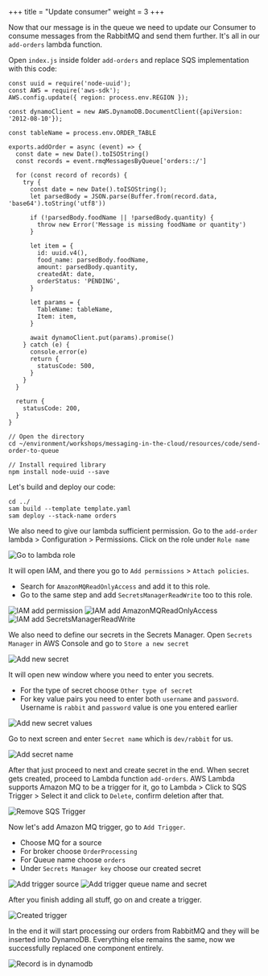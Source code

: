 +++
title = "Update consumer"
weight = 3
+++

Now that our message is in the queue we need to update our Consumer to consume messages from the RabbitMQ and send them further. It's all in our `add-orders` lambda function.

Open `index.js` inside folder `add-orders` and replace SQS implementation with this code:

```
const uuid = require('node-uuid');
const AWS = require('aws-sdk');
AWS.config.update({ region: process.env.REGION });

const dynamoClient = new AWS.DynamoDB.DocumentClient({apiVersion: '2012-08-10'});

const tableName = process.env.ORDER_TABLE

exports.addOrder = async (event) => {
  const date = new Date().toISOString()
  const records = event.rmqMessagesByQueue['orders::/']

  for (const record of records) {
    try {
      const date = new Date().toISOString();
      let parsedBody = JSON.parse(Buffer.from(record.data, 'base64').toString('utf8'))

      if (!parsedBody.foodName || !parsedBody.quantity) {
        throw new Error('Message is missing foodName or quantity')
      }

      let item = {
        id: uuid.v4(),
        food_name: parsedBody.foodName,
        amount: parsedBody.quantity,
        createdAt: date,
        orderStatus: 'PENDING',
      }

      let params = {
        TableName: tableName,
        Item: item,
      }

      await dynamoClient.put(params).promise()
    } catch (e) {
      console.error(e)
      return {
        statusCode: 500,
      }
    }
  }

  return {
    statusCode: 200,
  }
}

```

```
// Open the directory
cd ~/environment/workshops/messaging-in-the-cloud/resources/code/send-order-to-queue

// Install required library
npm install node-uuid --save
```

Let's build and deploy our code:

```
cd ../
sam build --template template.yaml
sam deploy --stack-name orders
```

We also need to give our lambda sufficient permission. Go to the `add-order` lambda > Configuration > Permissions. Click on the role under `Role name`

![Go to lambda role](/images/mq/lambda-role.png)

It will open IAM, and there you go to `Add permissions` > `Attach policies`.
  - Search for `AmazonMQReadOnlyAccess` and add it to this role.
  - Go to the same step and add `SecretsManagerReadWrite` too to this role.

![IAM add permission](/images/mq/iam-add-policy.png)
![IAM add AmazonMQReadOnlyAccess](/images/mq/iam-add-permission.png)
![IAM add SecretsManagerReadWrite](/images/mq/iam-add-permission-for-manager.png)

We also need to define our secrets in the Secrets Manager. Open `Secrets Manager` in AWS Console and go to `Store a new secret`

![Add new secret](/images/mq/add-secret.png)

It will open new window where you need to enter you secrets.
  - For the type of secret choose `Other type of secret`
  - For key value pairs you need to enter both `username` and `password`. Username is `rabbit` and `password` value is one you entered earlier

![Add new secret values](/images/mq/add-secret-values.png)

Go to next screen and enter `Secret name` which is `dev/rabbit` for us.

![Add secret name](/images/mq/add-secret-name.png)

After that just proceed to next and create secret in the end.
When secret gets created, proceed to Lambda function `add-orders`.
AWS Lambda supports Amazon MQ to be a trigger for it, go to Lambda > Click to SQS Trigger > Select it and click to `Delete`, confirm deletion after that.

![Remove SQS Trigger](/images/mq/remove-old-triggers.png)

Now let's add Amazon MQ trigger, go to `Add Trigger`.
  - Choose MQ for a source
  - For broker choose `OrderProcessing`
  - For Queue name choose `orders`
  - Under `Secrets Manager key` choose our created secret

![Add trigger source](/images/mq/add-trigger-source.png)
![Add trigger queue name and secret](/images/mq/add-trigger-queue-name-and-secret.png)

After you finish adding all stuff, go on and create a trigger.

![Created trigger](/images/mq/created-trigger.png)

In the end it will start processing our orders from RabbitMQ and they will be inserted into DynamoDB. Everything else remains the same, now we successfully replaced one component entirely.

![Record is in dynamodb](/images/mq/inserted-into-dynamo.png)
